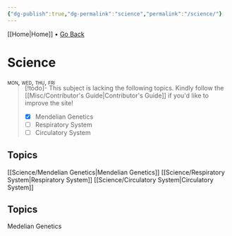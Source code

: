 ```yaml
---
{"dg-publish":true,"dg-permalink":"science","permalink":"/science/"}
---
```


[[Home\|Home]] • <a href="javascript:history.back()">Go Back</a>

# Science

<div style="font-variant: small-caps; margin-bottom: -18px;">mon, wed, thu, fri</div>

>[!todo]- This subject is lacking the following topics. Kindly follow the [[Misc/Contributor's Guide\|Contributor's Guide]] if you'd like to improve the site!
> - [x] Mendelian Genetics
> - [ ] Respiratory System
> - [ ] Circulatory System

## Topics
[[Science/Mendelian Genetics\|Mendelian Genetics]]
[[Science/Respiratory System\|Respiratory System]]
[[Science/Circulatory System\|Circulatory System]]

## Topics

<article class="topic">
  <section class="body white-text">
  <a href="/mendelian-genetics"></a>
  <p>Medelian Genetics</p>
  </section>
</article>